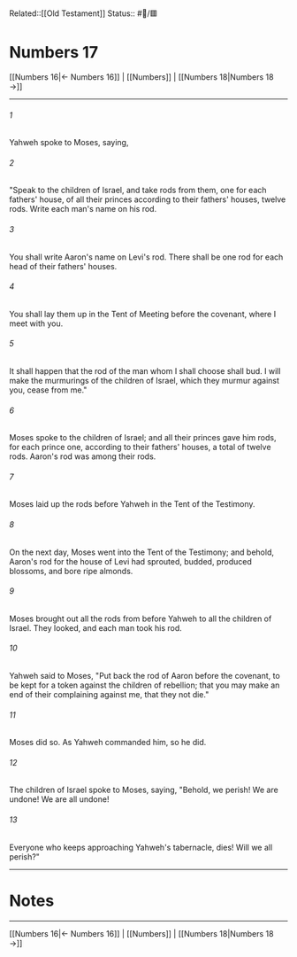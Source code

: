 Related::[[Old Testament]]
Status:: #📖/🟥
# Numbers 17

[[Numbers 16|← Numbers 16]] | [[Numbers]] | [[Numbers 18|Numbers 18 →]]
***



###### 1 
Yahweh spoke to Moses, saying, 

###### 2 
"Speak to the children of Israel, and take rods from them, one for each fathers' house, of all their princes according to their fathers' houses, twelve rods. Write each man's name on his rod. 

###### 3 
You shall write Aaron's name on Levi's rod. There shall be one rod for each head of their fathers' houses. 

###### 4 
You shall lay them up in the Tent of Meeting before the covenant, where I meet with you. 

###### 5 
It shall happen that the rod of the man whom I shall choose shall bud. I will make the murmurings of the children of Israel, which they murmur against you, cease from me." 

###### 6 
Moses spoke to the children of Israel; and all their princes gave him rods, for each prince one, according to their fathers' houses, a total of twelve rods. Aaron's rod was among their rods. 

###### 7 
Moses laid up the rods before Yahweh in the Tent of the Testimony. 

###### 8 
On the next day, Moses went into the Tent of the Testimony; and behold, Aaron's rod for the house of Levi had sprouted, budded, produced blossoms, and bore ripe almonds. 

###### 9 
Moses brought out all the rods from before Yahweh to all the children of Israel. They looked, and each man took his rod. 

###### 10 
Yahweh said to Moses, "Put back the rod of Aaron before the covenant, to be kept for a token against the children of rebellion; that you may make an end of their complaining against me, that they not die." 

###### 11 
Moses did so. As Yahweh commanded him, so he did. 

###### 12 
The children of Israel spoke to Moses, saying, "Behold, we perish! We are undone! We are all undone! 

###### 13 
Everyone who keeps approaching Yahweh's tabernacle, dies! Will we all perish?"

---
# Notes


***
[[Numbers 16|← Numbers 16]] | [[Numbers]] | [[Numbers 18|Numbers 18 →]]
